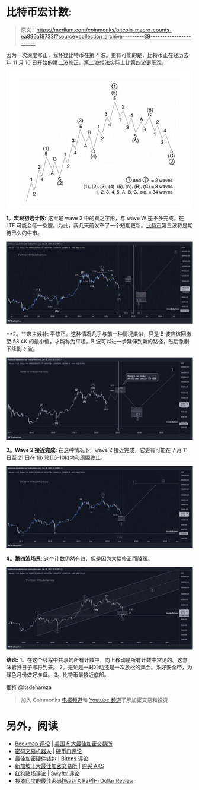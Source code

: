 # 比特币宏计数:

> 原文：<https://medium.com/coinmonks/bitcoin-macro-counts-ea896a18733f?source=collection_archive---------39----------------------->

因为一次深度修正，我怀疑比特币在第 4 波。更有可能的是，比特币正在经历去年 11 月 10 日开始的第二波修正。第二波想法实际上比第四波更乐观。

![](img/e6081688f81e4f512f52e5217b227f81.png)

**1。宏观初选计数:**
这里是 wave 2 中的双之字形，与 wave W 差不多完成。在 LTF 可能会低一条腿。为此，我几天前发布了一个短期更新。[比特币](https://twitter.com/hashtag/Bitcoin?src=hashtag_click)第三波将是期待已久的牛市。

![](img/3974774c22164fb62f099c7f2715c966.png)

**2。**宏主候补:
平修正。这种情况几乎与前一种情况类似，只是 B 波应该回撤至 58.4K 的最小值，才能称为平坦。B 波可以进一步延伸到新的路径，然后急剧下降到 c 波。

![](img/5023b7bfc0806d0a5649684e8a20e8ef.png)

**3。Wave 2 接近完成:**
在这种情况下，wave 2 接近完成，它更有可能在 7 月 11 日至 21 日在 fib 箱(16–10k)内和周围终止。

![](img/9e83228d4f2a30050f6b893ea35364c3.png)

**4。第四波场景:**
这个计数仍然有效，但是因为大幅修正而降级。

![](img/7c95cea0fa671df1282d645def878949.png)

**结论:** 1。在这个线程中共享的所有计数中，向上移动是所有计数中常见的。这意味着好日子即将到来。
2。无论是一时冲动还是一次放松的集会。系好安全带，为绿色月份做好准备。
3。比特币最接近底部。

推特 @Itsdehamza

> 加入 Coinmonks [电报频道](https://t.me/coincodecap)和 [Youtube 频道](https://www.youtube.com/c/coinmonks/videos)了解加密交易和投资

# 另外，阅读

*   [Bookmap 评论](https://coincodecap.com/bookmap-review-2021-best-trading-software) | [美国 5 大最佳加密交易所](https://coincodecap.com/crypto-exchange-usa)
*   [密码交易机器人](/coinmonks/crypto-trading-bot-c2ffce8acb2a) | [硬币门评论](https://coincodecap.com/coingate-review)
*   最佳加密[硬件钱包](/coinmonks/hardware-wallets-dfa1211730c6) | [Bitbns 评论](/coinmonks/bitbns-review-38256a07e161)
*   [新加坡十大最佳加密交易所](https://coincodecap.com/crypto-exchange-in-singapore) | [购买 AXS](https://coincodecap.com/buy-axs-token)
*   [红狗赌场评论](https://coincodecap.com/red-dog-casino-review) | [Swyftx 评论](https://coincodecap.com/swyftx-review)
*   [投资印度的最佳密码](https://coincodecap.com/best-crypto-to-invest-in-india-in-2021)|[WazirX P2P](https://coincodecap.com/wazirx-p2p)|[Hi Dollar Review](https://coincodecap.com/hi-dollar-review)